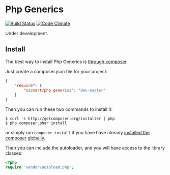 # Php Generics

[![Build Status](https://travis-ci.org/nicmart/PhpGenerics.svg?branch=master)](https://travis-ci.org/nicmart/PhpGenerics)
[![Code Climate](https://codeclimate.com/github/nicmart/PhpGenerics/badges/gpa.svg)](https://codeclimate.com/github/nicmart/PhpGenerics)

Under development.

## Install

The best way to install Php Generics is [through composer](http://getcomposer.org).

Just create a composer.json file for your project:

```JSON
{
    "require": {
        "nicmart/php-generics": "dev-master"
    }
}
```

Then you can run these two commands to install it:

    $ curl -s http://getcomposer.org/installer | php
    $ php composer.phar install

or simply run `composer install` if you have have already [installed the composer globally](http://getcomposer.org/doc/00-intro.md#globally).

Then you can include the autoloader, and you will have access to the library classes:

```php
<?php
require 'vendor/autoload.php';
```